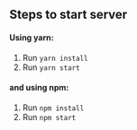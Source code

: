## Steps to start server

#### Using yarn:
1. Run `yarn install`
2. Run `yarn start`

#### and using npm:
1. Run `npm install`
2. Run `npm start`